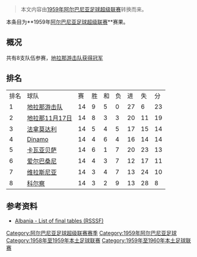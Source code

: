 > 本文内容由[1959年阿尔巴尼亚足球超级联赛](https://zh.wikipedia.org/wiki/1959年阿尔巴尼亚足球超级联赛)转换而来。


本条目为**1959年[阿尔巴尼亚足球超级联赛](https://zh.wikipedia.org/wiki/阿尔巴尼亚足球超级联赛 "wikilink")**赛果。

## 概况

共有8支队伍参赛，[地拉那游击队获得冠军](https://zh.wikipedia.org/wiki/地拉那游击队足球俱乐部 "wikilink")

## 排名

|    |                                                                |    |   |   |   |    |    |    |
| -- | -------------------------------------------------------------- | -- | - | - | - | -- | -- | -- |
| 排名 | 球队                                                             | 赛  | 胜 | 和 | 负 | 进  | 失  | 分  |
| 1  | [地拉那游击队](https://zh.wikipedia.org/wiki/地拉那游击队足球俱乐部 "wikilink") | 14 | 9 | 5 | 0 | 27 | 6  | 23 |
| 2  | [地拉那11月17日](https://zh.wikipedia.org/wiki/地拉那足球俱乐部 "wikilink") | 14 | 8 | 3 | 3 | 20 | 11 | 19 |
| 3  | [法拿莫达利](https://zh.wikipedia.org/wiki/法拿莫达利体育俱乐部 "wikilink")   | 14 | 5 | 4 | 5 | 17 | 15 | 14 |
| 4  | [Dinamo](https://zh.wikipedia.org/wiki/Dinamo "wikilink")      | 14 | 4 | 6 | 4 | 16 | 14 | 14 |
| 5  | [卡瓦亚贝萨](https://zh.wikipedia.org/wiki/卡瓦亚贝萨体育俱乐部 "wikilink")   | 14 | 6 | 1 | 7 | 20 | 23 | 13 |
| 6  | [爱尔巴桑尼](https://zh.wikipedia.org/wiki/爱尔巴桑尼足球俱乐部 "wikilink")   | 14 | 4 | 3 | 7 | 12 | 17 | 11 |
| 7  | [维拉斯尼亚](https://zh.wikipedia.org/wiki/维拉斯尼亚足球俱乐部 "wikilink")   | 14 | 3 | 4 | 7 | 13 | 24 | 10 |
| 8  | [科尔察](https://zh.wikipedia.org/wiki/科尔察足球俱乐部 "wikilink")       | 14 | 3 | 2 | 9 | 13 | 28 | 8  |

## 参考资料

  - [Albania - List of final tables (RSSSF)](http://www.giovanniarmillotta.it/albania/calcio/alba59.html)

[Category:阿尔巴尼亚足球超级联赛赛季](https://zh.wikipedia.org/wiki/Category:阿尔巴尼亚足球超级联赛赛季 "wikilink") [Category:1959年阿尔巴尼亚足球](https://zh.wikipedia.org/wiki/Category:1959年阿尔巴尼亚足球 "wikilink") [Category:1958年至1959年本土足球联赛](https://zh.wikipedia.org/wiki/Category:1958年至1959年本土足球联赛 "wikilink") [Category:1959年至1960年本土足球联赛](https://zh.wikipedia.org/wiki/Category:1959年至1960年本土足球联赛 "wikilink")